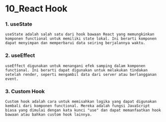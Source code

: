 # 10_React Hook

### 1. useState
    useState adalah salah satu dari hook bawaan React yang memungkinkan komponen functional untuk memiliki state lokal. Ini berarti komponen dapat menyimpan dan memperbarui data seiring berjalannya waktu.

### 2. useEffect
    useEffect digunakan untuk menangani efek samping dalam komponen functional. Ini berarti dapat digunakan untuk melakukan tindakan setelah render, seperti mengambil data dari server atau berlangganan event.

### 3. Custom Hook
    Custom hook adalah cara untuk memisahkan logika yang dapat digunakan kembali dari komponen functional. Mereka adalah fungsi JavaScript biasa yang dimulai dengan kata kunci "use" dan dapat memanfaatkan hook bawaan atau bahkan custom hook lainnya.